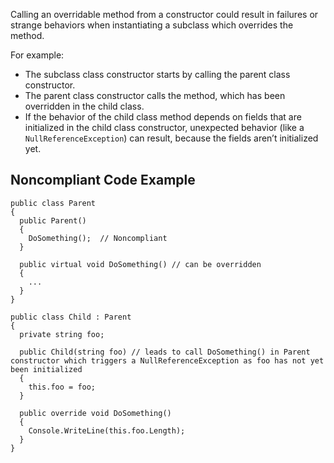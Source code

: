 Calling an overridable method from a constructor could result in failures or strange behaviors when instantiating a subclass which overrides the method.
 
For example:
 
- The subclass class constructor starts by calling the parent class constructor.
- The parent class constructor calls the method, which has been overridden in the child class.
- If the behavior of the child class method depends on fields that are initialized in the child class constructor, unexpected behavior (like a
  `NullReferenceException`) can result, because the fields aren’t initialized yet.

## Noncompliant Code Example

    public class Parent
    {
      public Parent()
      {
        DoSomething();  // Noncompliant
      }
    
      public virtual void DoSomething() // can be overridden
      {
        ...
      }
    }
    
    public class Child : Parent
    {
      private string foo;
    
      public Child(string foo) // leads to call DoSomething() in Parent constructor which triggers a NullReferenceException as foo has not yet been initialized
      {
        this.foo = foo;
      }
    
      public override void DoSomething()
      {
        Console.WriteLine(this.foo.Length);
      }
    }